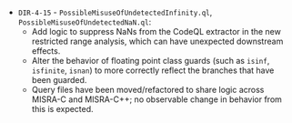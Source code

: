  - `DIR-4-15` - `PossibleMisuseOfUndetectedInfinity.ql`, `PossibleMisuseOfUndetectedNaN.ql`:
   - Add logic to suppress NaNs from the CodeQL extractor in the new restricted range analysis, which can have unexpected downstream effects.
   - Alter the behavior of floating point class guards (such as `isinf`, `isfinite`, `isnan`) to more correctly reflect the branches that have been guarded.
   - Query files have been moved/refactored to share logic across MISRA-C and MISRA-C++; no observable change in behavior from this is expected.